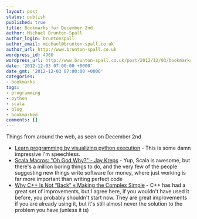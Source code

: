 ```yaml
---
layout: post
status: publish
published: true
title: Bookmarks for December 2nd
author: Michael Brunton-Spall
author_login: bruntonspall
author_email: michael@brunton-spall.co.uk
author_url: http://www.brunton-spall.co.uk
wordpress_id: 4960
wordpress_url: http://www.brunton-spall.co.uk/post/2012/12/03/bookmarks-for-december-2nd/
date: '2012-12-03 07:00:00 +0000'
date_gmt: '2012-12-03 07:00:00 +0000'
categories:
- bookmarks
tags:
- programming
- python
- scala
- blog
- bookmarked
comments: []
---
```

<p>Things from around the web, as seen on December 2nd</p>
<ul>
<li><a href="http://www.pythontutor.com/">Learn programming by visualizing python execution</a> - This is some damn impressive I&#039;m speechless.</li>
<li><a href="http://blog.empathybox.com/post/19126121307/scala-macros-oh-god-why">Scala Macros: &quot;Oh God Why?&quot; - Jay Kreps</a> - Yup, Scala is awesome, but there&#039;s a million boring things to do, and the very few of the people suggesting new things write software for money, where just working is far more important than writing perfect code</li>
<li><a href="http://simpleprogrammer.com/2012/12/01/why-c-is-not-back/">Why C++ Is Not &ldquo;Back&rdquo; &laquo; Making the Complex Simple</a> - C++ has had a great set of improvements, but I agree here, if you wouldn&#039;t have used it before, you probably shouldn&#039;t start now.  They are great improvements if you are already using it, but it&#039;s still almost never the solution to the problem you have (unless it is)</li>
</ul>

